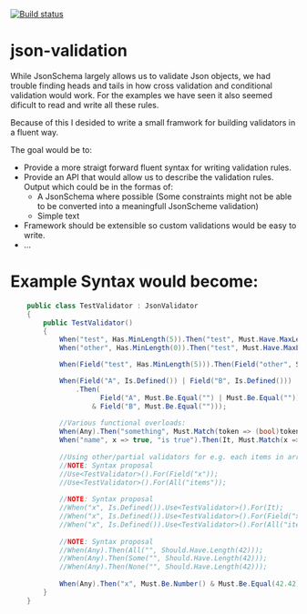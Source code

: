 [![Build status](https://ci.appveyor.com/api/projects/status/at67620962onli32/branch/master?svg=true)](https://ci.appveyor.com/project/jeme/json-validation/branch/master)

# json-validation

While JsonSchema largely allows us to validate Json objects, we had trouble finding heads and tails in how cross validation and conditional validation would work. For the examples we have seen it also seemed dificult to read and write all these rules.

Because of this I desided to write a small framwork for building validators in a fluent way.

The goal would be to:
 - Provide a more straigt forward fluent syntax for writing validation rules.
 - Provide an API that would allow us to describe the validation rules. Output which could be in the formas of:
   - A JsonSchema where possible (Some constraints might not be able to be converted into a meaningfull JsonScheme validation)
   - Simple text
 - Framework should be extensible so custom validations would be easy to write.
 - ...
 
# Example Syntax would become:

```csharp
    public class TestValidator : JsonValidator
    {
        public TestValidator()
        {
            When("test", Has.MinLength(5)).Then("test", Must.Have.MaxLength(200));
            When("other", Has.MinLength(0)).Then("test", Must.Have.MaxLength(25));

            When(Field("test", Has.MinLength(5))).Then(Field("other", Should.Be.Equal("0")));

            When(Field("A", Is.Defined()) | Field("B", Is.Defined()))
                .Then(
                      Field("A", Must.Be.Equal("") | Must.Be.Equal(""))
                    & Field("B", Must.Be.Equal("")));
            
            //Various functional overloads:
            When(Any).Then("something", Must.Match(token => (bool)token == true, "somthing must be boolean and true!"));
            When("name", x => true, "is true").Then(It, Must.Match(x => true, "be true"));
            
            //Using other/partial validators for e.g. each items in arrays etc:
            //NOTE: Syntax proposal
            //Use<TestValidator>().For(Field("x"));
            //Use<TestValidator>().For(All("items"));
            
            //NOTE: Syntax proposal
            //When("x", Is.Defined()).Use<TestValidator>().For(It);
            //When("x", Is.Defined()).Use<TestValidator>().For(Field("x"));
            //When("x", Is.Defined()).Use<TestValidator>().For(All("items")); / Each
            
            //NOTE: Syntax proposal
            //When(Any).Then(All("", Should.Have.Length(42)));
            //When(Any).Then(Some("", Should.Have.Length(42)));
            //When(Any).Then(None("", Should.Have.Length(42)));
            
            When(Any).Then("x", Must.Be.Number() & Must.Be.Equal(42.42))
        }
    }
```
